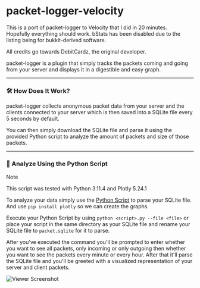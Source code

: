 # packet-logger-velocity

This is a port of packet-logger to Velocity that I did in 20 minutes.\
Hopefully everything should work. bStats has been disabled due to the listing being for bukkit-derived software.

All credits go towards DebitCardz, the original developer.

packet-logger is a plugin that simply tracks the packets coming and going from your server and
displays it in a digestible and easy graph.

---

### 🛠 How Does It Work?
packet-logger collects anonymous packet data from your server and the clients connected to your server
which is then saved into a SQLite file every 5 seconds by default.

You can then simply download the SQLite file and parse it using the provided Python script
to analyze the amount of packets and size of those packets.

---

### 🐍 Analyze Using the Python Script
> [!NOTE]
> This script was tested with Python 3.11.4 and Plotly 5.24.1

To analyze your data simply use the [Python Script](https://raw.githubusercontent.com/DebitCardz/packet-logger/refs/heads/main/scripts/graph.py) 
to parse your SQLite file. And use `pip install plotly` so we can create the graphs.

Execute your Python Script by using `python <script>.py --file <file>` or place your script
in the same directory as your SQLite file and rename your SQLite file to `packet.sqlite` for it to parse.

After you've executed the command you'll be prompted to enter whether you want to see all packets, only incoming or only outgoing then
whether you want to see the packets every minute or every hour. After that it'll parse the SQLite file and you'll be greeted
with a visualized representation of your server and client packets.

![Viewer Screenshot](https://github.com/user-attachments/assets/5229b879-de55-4224-ac1d-474f14355587)
